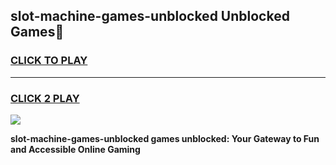 
## slot-machine-games-unblocked Unblocked Games👋
<h3>
<a href="https://news.freeplayer.one?title=slot-machine-games-unblocked&ref=16F">CLICK TO PLAY</a></h3>
<hr>

<h3>
<a href="https://news.freeplayer.one?title=slot-machine-games-unblocked&ref=16F">CLICK 2 PLAY</a>
  
</h3>

<a href="https://news.freeplayer.one?title=slot-machine-games-unblocked&ref=16F/"><img src="https://clearcache.store/games.png"></a>


**slot-machine-games-unblocked games unblocked: Your Gateway to Fun and Accessible Online Gaming**
